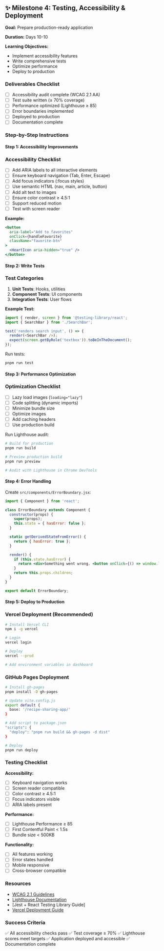 ## ✨ Milestone 4: Testing, Accessibility & Deployment

**Goal:** Prepare production-ready application

**Duration:** Days 10-10

**Learning Objectives:**
- Implement accessibility features
- Write comprehensive tests
- Optimize performance
- Deploy to production

### Deliverables Checklist
- [ ] Accessibility audit complete (WCAG 2.1 AA)
- [ ] Test suite written (≥ 70% coverage)
- [ ] Performance optimized (Lighthouse ≥ 85)
- [ ] Error boundaries implemented
- [ ] Deployed to production
- [ ] Documentation complete

### Step-by-Step Instructions

#### Step 1: Accessibility Improvements

### Accessibility Checklist

- [ ] Add ARIA labels to all interactive elements
- [ ] Ensure keyboard navigation (Tab, Enter, Escape)
- [ ] Add focus indicators (:focus styles)
- [ ] Use semantic HTML (nav, main, article, button)
- [ ] Add alt text to images
- [ ] Ensure color contrast ≥ 4.5:1
- [ ] Support reduced motion
- [ ] Test with screen reader

**Example:**
```jsx
<button
  aria-label="Add to favorites"
  onClick={handleFavorite}
  className="favorite-btn"
>
  <HeartIcon aria-hidden="true" />
</button>
```

#### Step 2: Write Tests

### Test Categories

1. **Unit Tests**: Hooks, utilities
2. **Component Tests**: UI components
3. **Integration Tests**: User flows

**Example Test:**
```javascript
import { render, screen } from '@testing-library/react';
import { SearchBar } from './SearchBar';

test('renders search input', () => {
  render(<SearchBar />);
  expect(screen.getByRole('textbox')).toBeInTheDocument();
});
```

Run tests:
```bash
pnpm run test
```

#### Step 3: Performance Optimization

### Optimization Checklist

- [ ] Lazy load images (`loading="lazy"`)
- [ ] Code splitting (dynamic imports)
- [ ] Minimize bundle size
- [ ] Optimize images
- [ ] Add caching headers
- [ ] Use production build

Run Lighthouse audit:
```bash
# Build for production
pnpm run build

# Preview production build
pnpm run preview

# Audit with Lighthouse in Chrome DevTools
```

#### Step 4: Error Handling

Create `src/components/ErrorBoundary.jsx`:
```jsx
import { Component } from 'react';

class ErrorBoundary extends Component {
  constructor(props) {
    super(props);
    this.state = { hasError: false };
  }

  static getDerivedStateFromError() {
    return { hasError: true };
  }

  render() {
    if (this.state.hasError) {
      return <div>Something went wrong. <button onClick={() => window.location.reload()}>Reload</button></div>;
    }
    return this.props.children;
  }
}

export default ErrorBoundary;
```

#### Step 5: Deploy to Production

### Vercel Deployment (Recommended)

```bash
# Install Vercel CLI
npm i -g vercel

# Login
vercel login

# Deploy
vercel --prod

# Add environment variables in dashboard
```

### GitHub Pages Deployment

```bash
# Install gh-pages
pnpm install -D gh-pages

# Update vite.config.js
export default {
  base: '/recipe-sharing-app/'
}

# Add script to package.json
"scripts": {
  "deploy": "pnpm run build && gh-pages -d dist"
}

# Deploy
pnpm run deploy
```

### Testing Checklist

**Accessibility:**
- [ ] Keyboard navigation works
- [ ] Screen reader compatible
- [ ] Color contrast ≥ 4.5:1
- [ ] Focus indicators visible
- [ ] ARIA labels present

**Performance:**
- [ ] Lighthouse Performance ≥ 85
- [ ] First Contentful Paint < 1.5s
- [ ] Bundle size < 500KB

**Functionality:**
- [ ] All features working
- [ ] Error states handled
- [ ] Mobile responsive
- [ ] Cross-browser compatible

### Resources
- [WCAG 2.1 Guidelines](https://www.w3.org/WAI/WCAG21/quickref/)
- [Lighthouse Documentation](https://developers.google.com/web/tools/lighthouse)
- [Jest + React Testing Library Guide]
- [Vercel Deployment Guide](https://vercel.com/docs)

### Success Criteria
✅ All accessibility checks pass
✅ Test coverage ≥ 70%
✅ Lighthouse scores meet targets
✅ Application deployed and accessible
✅ Documentation complete
